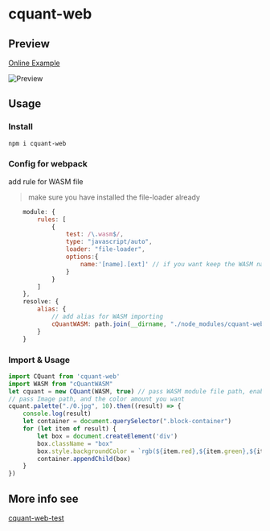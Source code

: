 # cquant-web
## Preview
[Online Example](https://xvanturing.github.io/cquant-web-test/)

![Preview](https://s2.ax1x.com/2019/05/27/VV7Yge.png)
## Usage
### Install
``` bash
npm i cquant-web
```
### Config for webpack
add rule for WASM file
> make sure you have installed the file-loader already
``` js
    module: {
        rules: [
            {
                test: /\.wasm$/,
                type: "javascript/auto",
                loader: "file-loader",
                options:{
                    name:'[name].[ext]' // if you want keep the WASM name
                }
            }
        ]
    },
    resolve: {
        alias: {
            // add alias for WASM importing
            cQuantWASM: path.join(__dirname, "./node_modules/cquant-web/dist/cquant.wasm")
        }
    }
```
### Import & Usage
``` js
import CQuant from 'cquant-web'
import WASM from "cQuantWASM"
let cquant = new CQuant(WASM, true) // pass WASM module file path, enable log
// pass Image path, and the color amount you want
cquant.palette("./0.jpg", 10).then((result) => {
    console.log(result)
    let container = document.querySelector(".block-container")
    for (let item of result) {
        let box = document.createElement('div')
        box.className = "box"
        box.style.backgroundColor = `rgb(${item.red},${item.green},${item.blue})`
        container.appendChild(box)
    }
})
```
## More info see 
[cquant-web-test](https://github.com/xVanTuring/cquant-web-test)